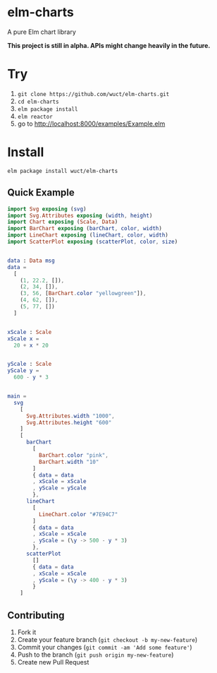 # elm-charts
A pure Elm chart library

__This project is still in alpha. APIs might change heavily in the future.__


# Try

1. `git clone https://github.com/wuct/elm-charts.git`
2. `cd elm-charts`
3. `elm package install`
4. `elm reactor`
5. go to [http://localhost:8000/examples/Example.elm]()

# Install

`elm package install wuct/elm-charts`


## Quick Example

```Elm
import Svg exposing (svg)
import Svg.Attributes exposing (width, height)
import Chart exposing (Scale, Data)
import BarChart exposing (barChart, color, width)
import LineChart exposing (lineChart, color, width)
import ScatterPlot exposing (scatterPlot, color, size)


data : Data msg
data =
  [
    (1, 22.2, []),
    (2, 34, []),
    (3, 56, [BarChart.color "yellowgreen"]),
    (4, 62, []),
    (5, 77, [])
  ]


xScale : Scale
xScale x =
  20 + x * 20


yScale : Scale
yScale y =
  600 - y * 3


main =
  svg
    [
      Svg.Attributes.width "1000",
      Svg.Attributes.height "600"
    ]
    [
      barChart
        [
          BarChart.color "pink",
          BarChart.width "10"
        ]
        { data = data
        , xScale = xScale
        , yScale = yScale
        },
      lineChart
        [
          LineChart.color "#7E94C7"
        ]
        { data = data
        , xScale = xScale
        , yScale = (\y -> 500 - y * 3)
        },
      scatterPlot
        []
        { data = data
        , xScale = xScale
        , yScale = (\y -> 400 - y * 3)
        }
    ]
```

## Contributing

1. Fork it
2. Create your feature branch (`git checkout -b my-new-feature`)
3. Commit your changes (`git commit -am 'Add some feature'`)
4. Push to the branch (`git push origin my-new-feature`)
5. Create new Pull Request
